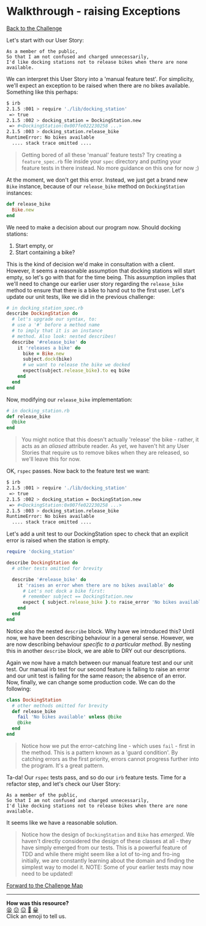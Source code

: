 # Walkthrough - raising Exceptions

[Back to the Challenge](../12_raising_exceptions.md)

Let's start with our User Story:

```
As a member of the public,
So that I am not confused and charged unnecessarily,
I'd like docking stations not to release bikes when there are none available.
```

We can interpret this User Story into a 'manual feature test'. For simplicity, we'll expect an exception to be raised when there are no bikes available.  Something like this perhaps:

```sh
$ irb
2.1.5 :001 > require './lib/docking_station'
 => true
2.1.5 :002 > docking_station = DockingStation.new
 => #<DockingStation:0x007fe022230258 ...>
2.1.5 :003 > docking_station.release_bike
RuntimeError: No bikes available
  .... stack trace omitted ....
```

> Getting bored of all these 'manual' feature tests? Try creating a `feature_spec.rb` file inside your `spec` directory and putting your feature tests in there instead. No more guidance on this one for now ;)

At the moment, we don't get this error. Instead, we just get a brand new `Bike` instance, because of our `release_bike` method on `DockingStation` instances:

```ruby
def release_bike
  Bike.new
end
```

We need to make a decision about our program now. Should docking stations:

1. Start empty, or
2. Start containing a bike?

This is the kind of decision we'd make in consultation with a client. However, it seems a reasonable assumption that docking stations will start empty, so let's go with that for the time being. This assumption implies that we'll need to change our earlier user story regarding the `release_bike` method to ensure that there is a bike to hand out to the first user. Let's update our unit tests, like we did in the previous challenge:

```ruby
# in docking_station_spec.rb
describe DockingStation do
  # let's upgrade our syntax, to:
  # use a '#' before a method name
  # to imply that it is an instance
  # method. Also look: nested describes!
  describe '#release_bike' do
    it 'releases a bike' do
      bike = Bike.new
      subject.dock(bike)
      # we want to release the bike we docked
      expect(subject.release_bike).to eq bike
    end
  end
end
```

Now, modifying our `release_bike` implementation:

```ruby
# in docking_station.rb
def release_bike
  @bike
end
```

> You might notice that this doesn't actually 'release' the bike - rather, it acts as an _aliased_ attribute reader. As yet, we haven't hit any User Stories that require us to remove bikes when they are released, so we'll leave this for now.

OK, `rspec` passes. Now back to the feature test we want:

```sh
$ irb
2.1.5 :001 > require './lib/docking_station'
 => true
2.1.5 :002 > docking_station = DockingStation.new
 => #<DockingStation:0x007fe022230258 ...>
2.1.5 :003 > docking_station.release_bike
RuntimeError: No bikes available
  .... stack trace omitted ....
```

Let's add a unit test to our DockingStation spec to check that an explicit error is raised when the station is empty.

```ruby
require 'docking_station'

describe DockingStation do
  # other tests omitted for brevity

  describe '#release_bike' do
    it 'raises an error when there are no bikes available' do
      # Let's not dock a bike first:
      # remember subject == DockingStation.new
      expect { subject.release_bike }.to raise_error 'No bikes available'
    end
  end
end
```

Notice also the nested `describe` block.  Why have we introduced this?  Until now, we have been describing behaviour in a general sense.  However, we are now describing behaviour *specific to a particular method*.  By nesting this in another `describe` block, we are able to DRY out our descriptions.

Again we now have a match between our manual feature test and our unit test.  Our manual irb test for our second feature is failing to raise an error and our unit test is failing for the same reason; the absence of an error.  Now, finally, we can change some production code.  We can do the following:

```ruby
class DockingStation
  # other methods omitted for brevity
  def release_bike
    fail 'No bikes available' unless @bike
    @bike
  end
end
```

> Notice how we put the error-catching line - which uses `fail` - first in the method. This is a pattern known as a 'guard condition'. By catching errors as the first priority, errors cannot progress further into the program. It's a great pattern.

Ta-da! Our `rspec` tests pass, and so do our `irb` feature tests. Time for a refactor step, and let's check our User Story:

```
As a member of the public,
So that I am not confused and charged unnecessarily,
I'd like docking stations not to release bikes when there are none available.
```

It seems like we have a reasonable solution.

> Notice how the design of `DockingStation` and `Bike` has *emerged*.  We haven't directly considered the design of these classes at all - they have simply emerged from our tests.  This is a powerful feature of TDD and while there might seem like a lot of to-ing and fro-ing initially, we are constantly learning about the domain and finding the simplest way to model it.
> NOTE: Some of your earlier tests may now need to be updated!

[Forward to the Challenge Map](../0_challenge_map.md)

<!-- BEGIN GENERATED SECTION DO NOT EDIT -->

---

**How was this resource?**  
[😫](https://airtable.com/shrUJ3t7KLMqVRFKR?prefill_Repository=makersacademy/course&prefill_File=boris_bikes/walkthroughs/12.md&prefill_Sentiment=😫) [😕](https://airtable.com/shrUJ3t7KLMqVRFKR?prefill_Repository=makersacademy/course&prefill_File=boris_bikes/walkthroughs/12.md&prefill_Sentiment=😕) [😐](https://airtable.com/shrUJ3t7KLMqVRFKR?prefill_Repository=makersacademy/course&prefill_File=boris_bikes/walkthroughs/12.md&prefill_Sentiment=😐) [🙂](https://airtable.com/shrUJ3t7KLMqVRFKR?prefill_Repository=makersacademy/course&prefill_File=boris_bikes/walkthroughs/12.md&prefill_Sentiment=🙂) [😀](https://airtable.com/shrUJ3t7KLMqVRFKR?prefill_Repository=makersacademy/course&prefill_File=boris_bikes/walkthroughs/12.md&prefill_Sentiment=😀)  
Click an emoji to tell us.

<!-- END GENERATED SECTION DO NOT EDIT -->
